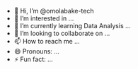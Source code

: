 - 👋 Hi, I’m @omolabake-tech
- 👀 I’m interested in ...
- 🌱 I’m currently learning Data Analysis ...
- 💞️ I’m looking to collaborate on ...
- 📫 How to reach me ...
- 😄 Pronouns: ...
- ⚡ Fun fact: ...

<!---
omolabake-tech/omolabake-tech is a ✨ special ✨ repository because its `README.md` (this file) appears on your GitHub profile.
You can click the Preview link to take a look at your changes.
--->
